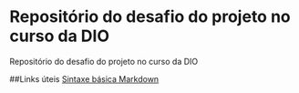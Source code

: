 # Repositório do desafio do projeto no curso da DIO
Repositório do desafio do projeto no curso da DIO

##Links úteis
[Sintaxe básica Markdown](http://www.markdownguide.org)
